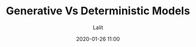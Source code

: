 ---
layout: blog
title:  "Generative Vs Deterministic Models "
date:   2020-01-26 11:00
categories: blogs
image: /assests/images/img1.jpg
tags: [ML, Supervised]
author: Lalit
---